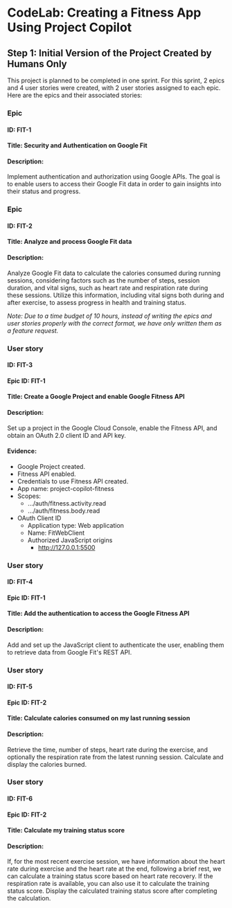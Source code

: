 # CodeLab: Creating a Fitness App Using Project Copilot
## Step 1: Initial Version of the Project Created by Humans Only
This project is planned to be completed in one sprint. For this sprint, 2 epics and 4 user stories were created, with 2 user stories assigned to each epic. Here are the epics and their associated stories:

### Epic
#### ID: FIT-1
#### Title: Security and Authentication on Google Fit
#### Description:
Implement authentication and authorization using Google APIs. The goal is to enable users to access their Google Fit data in order to gain insights into their status and progress.

### Epic
#### ID: FIT-2
#### Title: Analyze and process Google Fit data
#### Description:
Analyze Google Fit data to calculate the calories consumed during running sessions, considering factors such as the number of steps, session duration, and vital signs, such as heart rate and respiration rate during these sessions. Utilize this information, including vital signs both during and after exercise, to assess progress in health and training status.

_Note: Due to a time budget of 10 hours, instead of writing the epics and user stories properly with the correct format, we have only written them as a feature request._

### User story
#### ID: FIT-3
#### Epic ID: FIT-1
#### Title: Create a Google Project and enable Google Fitness API
#### Description:
Set up a project in the Google Cloud Console, enable the Fitness API, and obtain an OAuth 2.0 client ID and API key.
#### Evidence:
- Google Project created.
- Fitness API enabled.
- Credentials to use Fitness API created.
- App name: project-copilot-fitness
- Scopes:
    - .../auth/fitness.activity.read
    - .../auth/fitness.body.read
- OAuth Client ID
    - Application type: Web application
    - Name: FitWebClient
    - Authorized JavaScript origins
        - http://127.0.0.1:5500



### User story
#### ID: FIT-4
#### Epic ID: FIT-1
#### Title: Add the authentication to access the Google Fitness API
#### Description:
Add and set up the JavaScript client to authenticate the user, enabling them to retrieve data from Google Fit's REST API.

### User story
#### ID: FIT-5
#### Epic ID: FIT-2
#### Title: Calculate calories consumed on my last running session
#### Description:
Retrieve the time, number of steps, heart rate during the exercise, and optionally the respiration rate from the latest running session. Calculate and display the calories burned.

### User story
#### ID: FIT-6
#### Epic ID: FIT-2
#### Title: Calculate my training status score
#### Description:
If, for the most recent exercise session, we have information about the heart rate during exercise and the heart rate at the end, following a brief rest, we can calculate a training status score based on heart rate recovery. If the respiration rate is available, you can also use it to calculate the training status score. Display the calculated training status score after completing the calculation.

